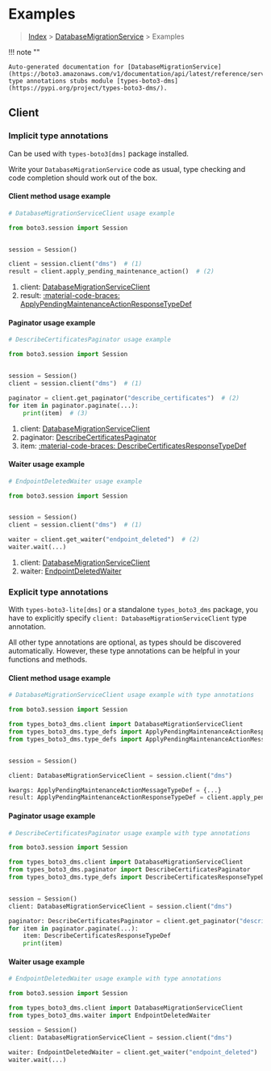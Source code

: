 # Examples

> [Index](../README.md) > [DatabaseMigrationService](./README.md) > Examples

!!! note ""

    Auto-generated documentation for [DatabaseMigrationService](https://boto3.amazonaws.com/v1/documentation/api/latest/reference/services/dms.html#databasemigrationservice)
    type annotations stubs module [types-boto3-dms](https://pypi.org/project/types-boto3-dms/).

## Client

### Implicit type annotations

Can be used with `types-boto3[dms]` package installed.

Write your `DatabaseMigrationService` code as usual,
type checking and code completion should work out of the box.


#### Client method usage example

```python
# DatabaseMigrationServiceClient usage example

from boto3.session import Session


session = Session()

client = session.client("dms")  # (1)
result = client.apply_pending_maintenance_action()  # (2)
```

1. client: [DatabaseMigrationServiceClient](./client.md)
2. result: [:material-code-braces: ApplyPendingMaintenanceActionResponseTypeDef](./type_defs.md#applypendingmaintenanceactionresponsetypedef)



#### Paginator usage example

```python
# DescribeCertificatesPaginator usage example

from boto3.session import Session


session = Session()
client = session.client("dms")  # (1)

paginator = client.get_paginator("describe_certificates")  # (2)
for item in paginator.paginate(...):
    print(item)  # (3)
```

1. client: [DatabaseMigrationServiceClient](./client.md)
2. paginator: [DescribeCertificatesPaginator](./paginators.md#describecertificatespaginator)
3. item: [:material-code-braces: DescribeCertificatesResponseTypeDef](./type_defs.md#describecertificatesresponsetypedef)



#### Waiter usage example

```python
# EndpointDeletedWaiter usage example

from boto3.session import Session


session = Session()
client = session.client("dms")  # (1)

waiter = client.get_waiter("endpoint_deleted")  # (2)
waiter.wait(...)
```

1. client: [DatabaseMigrationServiceClient](./client.md)
2. waiter: [EndpointDeletedWaiter](./waiters.md#endpointdeletedwaiter)


### Explicit type annotations

With `types-boto3-lite[dms]`
or a standalone `types_boto3_dms` package, you have to explicitly specify `client: DatabaseMigrationServiceClient` type annotation.

All other type annotations are optional, as types should be discovered automatically.
However, these type annotations can be helpful in your functions and methods.


#### Client method usage example

```python
# DatabaseMigrationServiceClient usage example with type annotations

from boto3.session import Session

from types_boto3_dms.client import DatabaseMigrationServiceClient
from types_boto3_dms.type_defs import ApplyPendingMaintenanceActionResponseTypeDef
from types_boto3_dms.type_defs import ApplyPendingMaintenanceActionMessageTypeDef


session = Session()

client: DatabaseMigrationServiceClient = session.client("dms")

kwargs: ApplyPendingMaintenanceActionMessageTypeDef = {...}
result: ApplyPendingMaintenanceActionResponseTypeDef = client.apply_pending_maintenance_action(**kwargs)
```



#### Paginator usage example

```python
# DescribeCertificatesPaginator usage example with type annotations

from boto3.session import Session

from types_boto3_dms.client import DatabaseMigrationServiceClient
from types_boto3_dms.paginator import DescribeCertificatesPaginator
from types_boto3_dms.type_defs import DescribeCertificatesResponseTypeDef


session = Session()
client: DatabaseMigrationServiceClient = session.client("dms")

paginator: DescribeCertificatesPaginator = client.get_paginator("describe_certificates")
for item in paginator.paginate(...):
    item: DescribeCertificatesResponseTypeDef
    print(item)
```



#### Waiter usage example

```python
# EndpointDeletedWaiter usage example with type annotations

from boto3.session import Session

from types_boto3_dms.client import DatabaseMigrationServiceClient
from types_boto3_dms.waiter import EndpointDeletedWaiter

session = Session()
client: DatabaseMigrationServiceClient = session.client("dms")

waiter: EndpointDeletedWaiter = client.get_waiter("endpoint_deleted")
waiter.wait(...)
```


